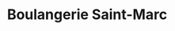 ---
title: "Boulangerie Saint-Marc"
url: /onet-le-chateau/boulangerie-saint-marc/
shop: boulangerie
---